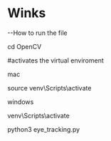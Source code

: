 # Winks

--How to run the file

cd OpenCV


#activates the virtual enviroment


mac 

source venv\Scripts\activate         

windows

venv\Scripts\activate



python3 eye_tracking.py
